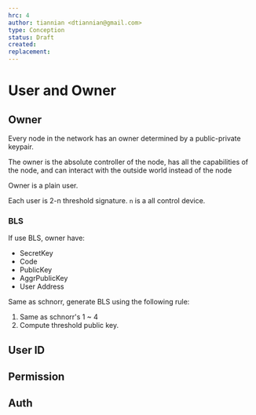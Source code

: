 ```yaml
---
hrc: 4
author: tiannian <dtiannian@gmail.com>
type: Conception
status: Draft
created: 
replacement:
---
```


# User and Owner

## Owner

Every node in the network has an owner determined by a public-private keypair.

The owner is the absolute controller of the node, has all the capabilities of the node,
and can interact with the outside world instead of the node

Owner is a plain user.

Each user is 2-n threshold signature. `n` is a all control device.

### BLS

If use BLS, owner have:

- SecretKey
- Code
- PublicKey
- AggrPublicKey
- User Address

Same as schnorr, generate BLS using the following rule:

1. Same as schnorr's 1 ~ 4
2. Compute threshold public key.

## User ID

## Permission

## Auth


